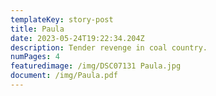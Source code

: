 ```yaml
---
templateKey: story-post
title: Paula
date: 2023-05-24T19:22:34.204Z
description: Tender revenge in coal country.
numPages: 4
featuredimage: /img/DSC07131 Paula.jpg
document: /img/Paula.pdf
---
```

